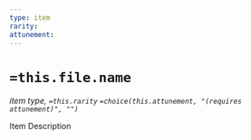 ```yaml
---
type: item
rarity: 
attunement: 
---
```

# `=this.file.name`
*item type, `=this.rarity` `=choice(this.attunement, "(requires attunement)", "")`*

Item Description